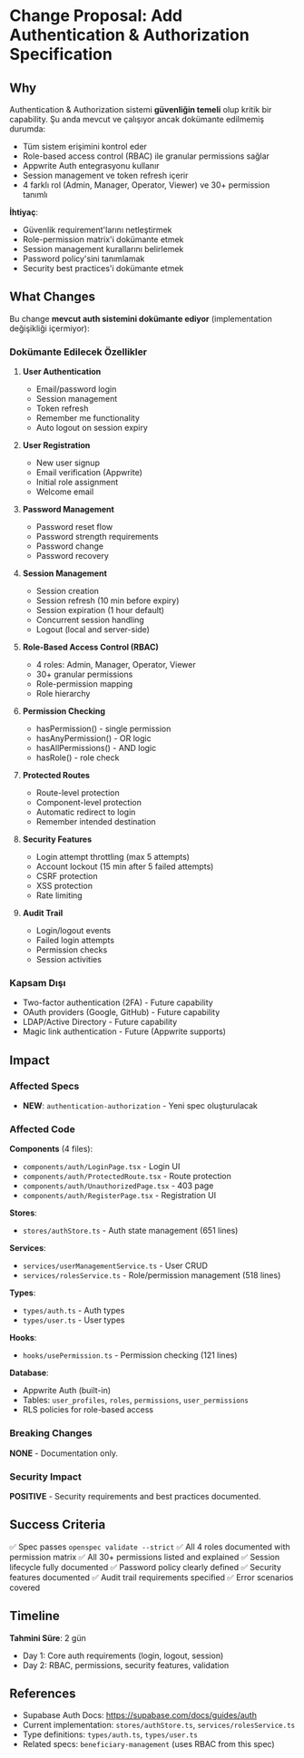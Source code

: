 # Change Proposal: Add Authentication & Authorization Specification

## Why

Authentication & Authorization sistemi **güvenliğin temeli** olup kritik bir capability. Şu anda mevcut ve çalışıyor ancak dokümante edilmemiş durumda:

- Tüm sistem erişimini kontrol eder
- Role-based access control (RBAC) ile granular permissions sağlar
- Appwrite Auth entegrasyonu kullanır
- Session management ve token refresh içerir
- 4 farklı rol (Admin, Manager, Operator, Viewer) ve 30+ permission tanımlı

**İhtiyaç**:
- Güvenlik requirement'larını netleştirmek
- Role-permission matrix'i dokümante etmek
- Session management kurallarını belirlemek
- Password policy'sini tanımlamak
- Security best practices'i dokümante etmek

## What Changes

Bu change **mevcut auth sistemini dokümante ediyor** (implementation değişikliği içermiyor):

### Dokümante Edilecek Özellikler

1. **User Authentication**
   - Email/password login
   - Session management
   - Token refresh
   - Remember me functionality
   - Auto logout on session expiry

2. **User Registration**
   - New user signup
   - Email verification (Appwrite)
   - Initial role assignment
   - Welcome email

3. **Password Management**
   - Password reset flow
   - Password strength requirements
   - Password change
   - Password recovery

4. **Session Management**
   - Session creation
   - Session refresh (10 min before expiry)
   - Session expiration (1 hour default)
   - Concurrent session handling
   - Logout (local and server-side)

5. **Role-Based Access Control (RBAC)**
   - 4 roles: Admin, Manager, Operator, Viewer
   - 30+ granular permissions
   - Role-permission mapping
   - Role hierarchy

6. **Permission Checking**
   - hasPermission() - single permission
   - hasAnyPermission() - OR logic
   - hasAllPermissions() - AND logic
   - hasRole() - role check

7. **Protected Routes**
   - Route-level protection
   - Component-level protection
   - Automatic redirect to login
   - Remember intended destination

8. **Security Features**
   - Login attempt throttling (max 5 attempts)
   - Account lockout (15 min after 5 failed attempts)
   - CSRF protection
   - XSS protection
   - Rate limiting

9. **Audit Trail**
   - Login/logout events
   - Failed login attempts
   - Permission checks
   - Session activities

### Kapsam Dışı
- Two-factor authentication (2FA) - Future capability
- OAuth providers (Google, GitHub) - Future capability
- LDAP/Active Directory - Future capability
- Magic link authentication - Future (Appwrite supports)

## Impact

### Affected Specs
- **NEW**: `authentication-authorization` - Yeni spec oluşturulacak

### Affected Code
**Components** (4 files):
- `components/auth/LoginPage.tsx` - Login UI
- `components/auth/ProtectedRoute.tsx` - Route protection
- `components/auth/UnauthorizedPage.tsx` - 403 page
- `components/auth/RegisterPage.tsx` - Registration UI

**Stores**:
- `stores/authStore.ts` - Auth state management (651 lines)

**Services**:
- `services/userManagementService.ts` - User CRUD
- `services/rolesService.ts` - Role/permission management (518 lines)

**Types**:
- `types/auth.ts` - Auth types
- `types/user.ts` - User types

**Hooks**:
- `hooks/usePermission.ts` - Permission checking (121 lines)

**Database**:
- Appwrite Auth (built-in)
- Tables: `user_profiles`, `roles`, `permissions`, `user_permissions`
- RLS policies for role-based access

### Breaking Changes
**NONE** - Documentation only.

### Security Impact
**POSITIVE** - Security requirements and best practices documented.

## Success Criteria

✅ Spec passes `openspec validate --strict`
✅ All 4 roles documented with permission matrix
✅ All 30+ permissions listed and explained
✅ Session lifecycle fully documented
✅ Password policy clearly defined
✅ Security features documented
✅ Audit trail requirements specified
✅ Error scenarios covered

## Timeline

**Tahmini Süre**: 2 gün

- Day 1: Core auth requirements (login, logout, session)
- Day 2: RBAC, permissions, security features, validation

## References

- Supabase Auth Docs: https://supabase.com/docs/guides/auth
- Current implementation: `stores/authStore.ts`, `services/rolesService.ts`
- Type definitions: `types/auth.ts`, `types/user.ts`
- Related specs: `beneficiary-management` (uses RBAC from this spec)

